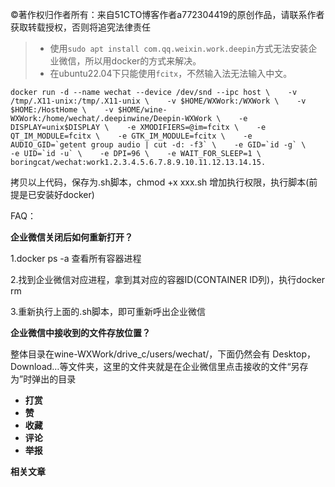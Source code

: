 ©著作权归作者所有：来自51CTO博客作者a772304419的原创作品，请联系作者获取转载授权，否则将追究法律责任

> -   使用`sudo apt install com.qq.weixin.work.deepin`方式无法安装企业微信，所以用docker的方式来解决。
> -   在ubuntu22.04下只能使用`fcitx`，不然输入法无法输入中文。

```
docker run -d --name wechat --device /dev/snd --ipc host \    -v /tmp/.X11-unix:/tmp/.X11-unix \    -v $HOME/WXWork:/WXWork \    -v $HOME:/HostHome \    -v $HOME/wine-WXWork:/home/wechat/.deepinwine/Deepin-WXWork \    -e DISPLAY=unix$DISPLAY \    -e XMODIFIERS=@im=fcitx \    -e QT_IM_MODULE=fcitx \    -e GTK_IM_MODULE=fcitx \    -e AUDIO_GID=`getent group audio | cut -d: -f3` \    -e GID=`id -g` \    -e UID=`id -u` \    -e DPI=96 \    -e WAIT_FOR_SLEEP=1 \    boringcat/wechat:work1.2.3.4.5.6.7.8.9.10.11.12.13.14.15.
```

拷贝以上代码，保存为.sh脚本，chmod +x xxx.sh 增加执行权限，执行脚本(前提是已安装好docker)

FAQ：

**企业微信关闭后如何重新打开？**

1.docker ps -a 查看所有容器进程

2.找到企业微信对应进程，拿到其对应的容器ID(CONTAINER ID列)，执行docker rm

3.重新执行上面的.sh脚本，即可重新呼出企业微信

**企业微信中接收到的文件存放位置？**

整体目录在wine-WXWork/drive\_c/users/wechat/，下面仍然会有 Desktop，Download…等文件夹，这里的文件夹就是在企业微信里点击接收的文件“另存为”时弹出的目录

-   **打赏**
-   **赞**
-   **收藏**
-   **评论**
-   **举报**

**相关文章**